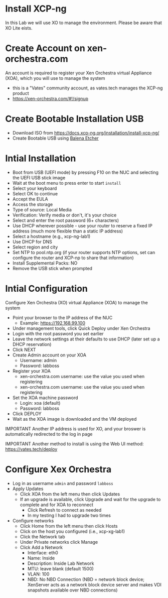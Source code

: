# Install XCP-ng
In this Lab we will use XO to manage the environment. Please be aware that XO Lite eists.

# Create Account on xen-orchestra.com
An account is required to register your Xen Orchestra virtual Appliance (XOA), which you will use to manage the system
- this is a "Vates" community account, as vates.tech manages the XCP-ng product
- https://xen-orchestra.com/#!/signup

# Create Bootable Installation USB
- Download ISO from https://docs.xcp-ng.org/installation/install-xcp-ng/
- Create Bootable USB using [Balena Etcher](https://etcher.balena.io/)

# Intial Installation
- Boot from USB (UEFI mode) by pressing F10 on the NUC and selecting the UEFI USB stick image
- Wait at the boot menu to press enter to start `install`
- Select your keyboard
- Select OK to continue
- Accept the EULA
- Access the storage
- Type of source: Local Media
- Verification: Verify media or don't, it's your choice
- Select and enter the root password (6+ characters)
- Use DHCP wherever possible - use your router to reserve a fixed IP address (much more flexible than a static IP address)
- Select a hostname (e.g., xcp-ng-lab1)
- Use DHCP for DNS
- Select region and city
- Set NTP to pool.ntp.org (if your router supports NTP options, set can configure the router and XCP-np to share that information)
- Install Supplemental Packs: NO
- Remove the USB stick when prompted

# Intial Configuration
Configure Xen Orchestra (XO) virtual Appliance (XOA) to manage the system
- Point your browser to the IP address of the NUC
  - Example: https://192.168.99.100
- Under management tools, click Quick Deploy under Xen Orchestra
- Login with the root password you set earlier
- Leave the network settings at their defaults to use DHCP (later set up a DHCP reservation)
- Click NEXT
- Create Admin account on your XOA
  - Username: admin
  - Password: labboss
- Register your XOA
  - xen-orchestra.com username: use the value you used when registering
  - xen-orchestra.com username: use the value you used when registering
- Set the XOA machine password
  - Login: xoa (default)
  - Password: labboss
- Click DEPLOY
- Wait as the XOA image is downloaded and the VM deployed

IMPORTANT Another IP address is used for XO, and your broswer is automatically redirected to the log in page

IMPORTANT Another method to install is using the Web UI method: https://vates.tech/deploy

# Configure Xex Orchestra
- Log in as username `admin` and password `labboss`
- Apply Updates
  - Click XOA from the left menu then click Updates
  - If an upgrade is available, click Upgrade and wait for the upgrade to complete and for XOA to reconnect
    - Click Refresh to connect as needed
    - In my testing I had to upgrade two times
- Configure networks
  - Click Home from the left menu then click Hosts
  - Click on the host you configured (i.e., xcp-xg-lab1)
  - Click the Network tab
  - Under Private networks click Manage
  - Click Add a Network
    - Interface: eth0
    - Name: Inside
    - Description: Inside Lab Network
    - MTU: leave blank (default 1500)
    - VLAN: 100
    - NBD: No NBD Connection (NBD = network block device;  XenServer acts as a network block device server and makes VDI snapshots available over NBD connections)
